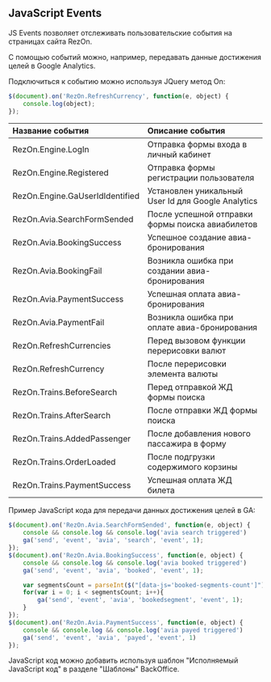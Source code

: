 ## JavaScript Events

JS Events позволяет отслеживать пользовательские события на страницах сайта RezOn.

С помощью событий можно, например, передавать данные достижения целей в Google Analytics.

Подключиться к событию можно используя JQuery метод On:

```javascript
$(document).on('RezOn.RefreshCurrency', function(e, object) {
    console.log(object);
});
```

| Название события | Описание события |
| :--- | :--- |
| RezOn.Engine.LogIn | Отправка формы входа в личный кабинет |
| RezOn.Engine.Registered | Отправка формы регистрации пользователя |
| RezOn.Engine.GaUserIdIdentified | Установлен уникальный User Id для Google Analytics |
| RezOn.Avia.SearchFormSended | После успешной отправки формы поиска авиабилетов |
| RezOn.Avia.BookingSuccess | Успешное создание авиа-бронирования |
| RezOn.Avia.BookingFail | Возникла ошибка при создании авиа-бронирования |
| RezOn.Avia.PaymentSuccess | Успешная оплата авиа-бронирования |
| RezOn.Avia.PaymentFail | Возникла ошибка при оплате авиа-бронирования |
| RezOn.RefreshCurrencies | Перед вызовом функции перерисовки валют |
| RezOn.RefreshCurrency | После перерисовки элемента валюты |
| RezOn.Trains.BeforeSearch | Перед отправкой ЖД формы поиска |
| RezOn.Trains.AfterSearch | После отправки ЖД формы поиска |
| RezOn.Trains.AddedPassenger | После добавления нового пассажира в форму |
| RezOn.Trains.OrderLoaded | После подгрузки содержимого корзины |
| RezOn.Trains.PaymentSuccess | Успешная оплата ЖД билета |

Пример JavaScript кода для передачи данных достижения целей в GA:

```javascript
$(document).on('RezOn.Avia.SearchFormSended', function(e, object) {
    console && console.log && console.log('avia search triggered')
    ga('send', 'event', 'avia', 'search', 'event', 1);
});
$(document).on('RezOn.Avia.BookingSuccess', function(e, object) {
    console && console.log && console.log('avia booked triggered')
    ga('send', 'event', 'avia', 'booked', 'event', 1);

    var segmentsCount = parseInt($("[data-js='booked-segments-count']").val() || "0");
    for(var i = 0; i < segmentsCount; i++){
        ga('send', 'event', 'avia', 'bookedsegment', 'event', 1);
    }
});
$(document).on('RezOn.Avia.PaymentSuccess', function(e, object) {
    console && console.log && console.log('avia payed triggered')
    ga('send', 'event', 'avia', 'payed', 'event', 1)
});
```

JavaScript код можно добавить используя шаблон "Исполняемый JavaScript код" в разделе "Шаблоны" BackOffice.

